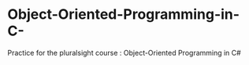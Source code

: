 # Object-Oriented-Programming-in-C-
Practice for the pluralsight course : Object-Oriented Programming in C#
